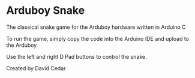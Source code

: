 # Arduboy Snake
The classical snake game for the Arduboy hardware written in Arduino C

To run the game, simply copy the code into the Arduino IDE and upload to the Arduboy

Use the left and right D Pad buttons to control the snake.

Created by David Cedar
